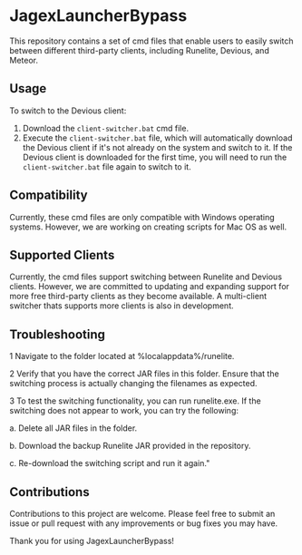 # JagexLauncherBypass

This repository contains a set of cmd files that enable users to easily switch between different third-party clients, including Runelite, Devious, and Meteor.

## Usage

To switch to the Devious client:

1. Download the `client-switcher.bat` cmd file.
2. Execute the `client-switcher.bat` file, which will automatically download the Devious client if it's not already on the system and switch to it. If the Devious client is downloaded for the first time, you will need to run the `client-switcher.bat` file again to switch to it.

## Compatibility

Currently, these cmd files are only compatible with Windows operating systems. However, we are working on creating scripts for Mac OS as well.

## Supported Clients

Currently, the cmd files support switching between Runelite and Devious clients. However, we are committed to updating and expanding support for more free third-party clients as they become available. A multi-client switcher thats supports more clients is also in development.

## Troubleshooting

1    Navigate to the folder located at %localappdata%/runelite.

2    Verify that you have the correct JAR files in this folder. Ensure that the switching process is actually changing the filenames as expected.

3    To test the switching functionality, you can run runelite.exe. If the switching does not appear to work, you can try the following:

   a. Delete all JAR files in the folder.

   b. Download the backup Runelite JAR provided in the repository.

   c. Re-download the switching script and run it again."

## Contributions

Contributions to this project are welcome. Please feel free to submit an issue or pull request with any improvements or bug fixes you may have.

Thank you for using JagexLauncherBypass!
